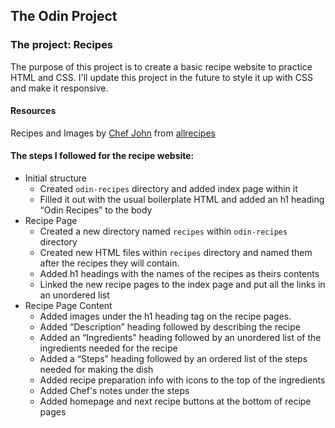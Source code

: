 ## The Odin Project 

### The project: Recipes

The purpose of this project is to create a basic recipe website to practice HTML and CSS.
I'll update this project in the future to style it up with CSS and make it responsive.

#### Resources 
Recipes and Images by [Chef John](https://www.allrecipes.com/cook/foodwisheswithchefjohn/) from [allrecipes](https://www.allrecipes.com/)

#### The steps I followed for the recipe website:

- Initial structure
    - Created `odin-recipes` directory and added index page within it
    -  Filled it out with the usual boilerplate HTML and added an h1 heading “Odin Recipes” to the body
- Recipe Page 
    - Created a new directory named `recipes` within `odin-recipes` directory
    - Created new HTML files within `recipes` directory and named them after the recipes they will contain. 
    - Added h1 headings with the names of the recipes ​as theirs contents
    - Linked the new recipe pages to the index page and put all the links in an unordered list
- Recipe Page Content
    - Added images under the h1 heading tag on the recipe pages.
    - Added “Description” heading followed by describing the recipe 
    - Added an “Ingredients” heading followed by an unordered list of the ingredients needed for the recipe 
    - Added a “Steps” heading followed by an ordered list of the steps needed for making the dish
    - Added recipe preparation info with icons to the top of the ingredients
    - Added Chef's notes under the steps 
    - Added homepage and next recipe buttons at the bottom of recipe pages 